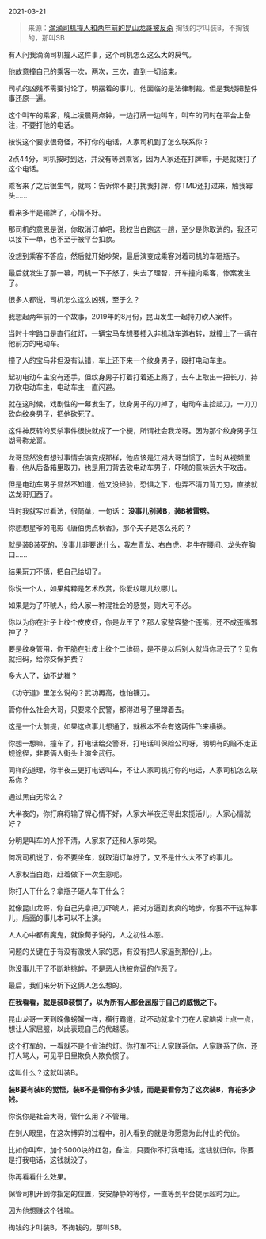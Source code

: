 2021-03-21

> 来源：[滴滴司机撞人和两年前的昆山龙哥被反杀](http://mp.weixin.qq.com/s?__biz=MzU3NDc5Nzc0NQ==&mid=2247500996&idx=2&sn=a41a2253f511eecbc76032ef5ab1863d&chksm=fd2e661aca59ef0cf66d2d6469551283f1e9a3182a108ba8ba992cfbbbed076f2a8348ad109a&scene=27#wechat_redirect)
> 掏钱的才叫装B，不掏钱的，​那叫SB

有人问我滴滴司机撞人这件事，这个司机怎么这么大的戾气。  

  

他故意撞自己的乘客一次，两次，三次，直到一切结束。  

  

司机的凶残不需要讨论了，明摆着的事儿，他面临的是法律制裁。但是我想把整件事还原一遍。

  

这个叫车的乘客，晚上凌晨两点钟，一边打牌一边叫车，叫车的同时在平台上备注，不要打他的电话。

  

按说这个要求很奇怪，不打你的电话，人家司机到了怎么联系你？

  

2点44分，司机按时到达，并没有等到乘客，因为人家还在打牌嘛，于是就拨打了这个电话。  

  

乘客来了之后很生气，就骂：告诉你不要打扰我打牌，你TMD还打过来，触我霉头......

  

看来多半是输牌了，心情不好。  

  

那司机的意思是说，你取消订单吧，我权当白跑这一趟，至少是你取消的，我还可以接下一单，也不至于被平台扣款。  

  

没想到乘客不答应，然后就开始吵架，最后演变成乘客对着司机的车砸瓶子。  

  

最后就发生了那一幕，司机一下子怒了，失去了理智，开车撞向乘客，惨案发生了。

  

很多人都说，司机怎么这么凶残，至于么？  

  

我想起两年前的一个故事，2019年的8月份，昆山发生一起持刀砍人案件。

  

当时十字路口是直行红灯，一辆宝马车想要插入非机动车道右转，就撞上了一辆在他前方的电动车。

  

撞了人的宝马非但没有认错，车上还下来一个纹身男子，殴打电动车主。

  
起初电动车主没有还手，但纹身男子打着打着还上瘾了，去车上取出一把长刀，持刀砍电动车主，电动车主一直闪避。

  

就在这时候，戏剧性的一幕发生了，纹身男子的刀掉了，电动车主捡起刀，一刀刀砍向纹身男子，把他砍死了。

  

这件神反转的反杀事件很快就成了一个梗，所谓社会我龙哥。因为那个纹身男子江湖号称龙哥。

  

龙哥显然没有想过事情会演变成那样，他应该是江湖大哥当惯了，当时从视频里看，他从后备箱里取刀，也是用刀背去砍电动车男子，吓唬的意味远大于攻击。  

  

但是电动车男子显然不知道，他又没经验，恐惧之下，也弄不清刀背刀刃，直接就送龙哥归西了。

  

当时我就写过看法，很简单，一句话： **没事儿别装B，装B被雷劈。**

  

你想想星爷的电影《唐伯虎点秋香》，那个夫子是怎么死的？

  

就是装B装死的，没事儿非要说什么，我左青龙、右白虎、老牛在腰间、龙头在胸口......

  

结果玩刀不慎，把自己给切了。

  

你说一个人，如果纯粹是艺术欣赏，你爱纹哪儿纹哪儿。  

  

如果是为了吓唬人，给人家一种混社会的感觉，则大可不必。

  

你以为你在肚子上纹个皮皮虾，你是龙王了？那人家整容整个歪嘴，还不成歪嘴邪神了？

  

要是纹身管用，你干脆在肚皮上纹个二维码，是不是以后别人就当你马云了？见你就扫码，给你交保护费？

  

多大人了，幼不幼稚？

  

《功守道》里怎么说的？武功再高，也怕镰刀。

  

管你什么社会大哥，只要来个民警，都得进号子里蹲着去。

  

这是一个大前提，如果这点事儿想通了，就根本不会有这两件飞来横祸。

  

你想一想嘛，撞车了，打电话给交警呀，打电话叫保险公司呀，明明有的赔不走正规途径，非要俩人街头上演全武行。

  

同样的道理，你半夜三更打电话叫车，不让人家司机打你的电话，人家司机怎么联系你？  

  

通过黑白无常么？

  

大半夜的，你打麻将输了牌心情不好，人家大半夜还得出来揽活儿，人家心情就好？

  

分明是叫车的人拎不清，人家来了还和人家吵架。  

  

何况司机说了，你不要坐车，就取消订单好了，又不是什么大不了的事儿。

  

人家权当白跑，赶着做下一次生意呢。

  

你打人干什么？拿瓶子砸人车干什么？  

  

就像昆山龙哥，你自己先拿把刀吓唬人，把对方逼到发疯的地步，你要不干这种事儿，后面的事儿本可以不上演。  

  

人人心中都有魔鬼，就像荀子说的，人之初性本恶。

  

问题的关键在于有没有激发人家的恶，有没有把人家逼到那份儿上。

  

你没事儿干了不断地挑衅，不是恶人也被你逼的作恶了。

  

最后，我们来分析下这俩人怎么想的。  

  

 **在我看看，就是装B装惯了，以为所有人都会屈服于自己的威慑之下。**

  

昆山龙哥一天到晚像螃蟹一样，横行霸道，动不动就拿个刀在人家脑袋上点一点，想让人家屈服，以此表现自己的优越感。

  

这个打车的，一看就不是个省油的灯。你打车不让人家联系你，人家联系了你，还打人骂人，可见平日里欺负人欺负惯了。  

  

这叫什么？这就叫装B。  

  

 **装B要有装B的觉悟，装B不是看你有多少钱，而是要看你为了这次装B，肯花多少钱。**

  

你说你是社会大哥，管什么用？不管用。

  

在别人眼里，在这次博弈的过程中，别人看到的就是你愿意为此付出的代价。  

  

比如你叫车，加个5000块的红包，备注，只要你不打我电话，这钱就归你，你要是打我电话，这钱就没了。

  

你再看看什么效果。  

  

保管司机开到你指定的位置，安安静静的等你，一直等到平台提示超时为止。

  

因为他想赚这个钱嘛。  

  

掏钱的才叫装B，不掏钱的，那叫SB。

